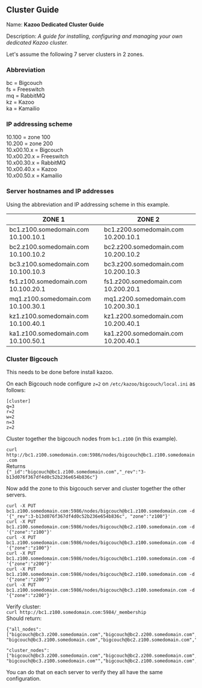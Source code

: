 ## Cluster Guide

Name: **Kazoo Dedicated Cluster Guide**

Description: *A guide for installing, configuring and managing your own dedicated Kazoo cluster.*

Let's assume the following 7 server clusters in 2 zones.
### Abbreviation
bc = Bigcouch  
fs = Freeswitch    
mq = RabbitMQ  
kz = Kazoo  
ka = Kamailio  

### IP addressing scheme  
10.100 = zone 100  
10.200 = zone 200  
10.x00.10.x = Bigcouch  
10.x00.20.x = Freeswitch  
10.x00.30.x = RabbitMQ  
10.x00.40.x = Kazoo  
10.x00.50.x = Kamailio  

### Server hostnames and IP addresses
Using the abbreviation and IP addressing scheme in this example.

| ZONE 1 | ZONE 2 |
| ---------- | ---------- |
|bc1.z100.somedomain.com  10.100.10.1  | bc1.z200.somedomain.com  10.200.10.1 |
bc2.z100.somedomain.com  10.100.10.2   | bc2.z200.somedomain.com  10.200.10.2 |
bc3.z100.somedomain.com  10.100.10.3   | bc3.z200.somedomain.com  10.200.10.3 |
fs1.z100.somedomain.com  10.100.20.1   | fs1.z200.somedomain.com  10.200.20.1 | 
mq1.z100.somedomain.com  10.100.30.1   | mq1.z200.somedomain.com  10.200.30.1 |
kz1.z100.somedomain.com  10.100.40.1   | kz1.z200.somedomain.com  10.200.40.1 |
ka1.z100.somedomain.com  10.100.50.1   | ka1.z200.somedomain.com  10.200.40.1 |

### Cluster Bigcouch
This needs to be done before install kazoo.

On each Bigcouch node configure `z=2` on `/etc/kazoo/bigcouch/local.ini` as follows:
```
[cluster]  
q=3  
r=2  
w=2  
n=3  
z=2  
```

Cluster together the bigcouch nodes from `bc1.z100` (in this example).

```curl http://bc1.z100.somedomain.com:5986/nodes/bigcouch@bc1.z100.somedomain.com```  
Returns  
```{"_id":"bigcouch@bc1.z100.somedomain.com","_rev":"3-b13d076f367df4d0c52b236e654b836c"}```  

Now add the zone to this bigcouch server and cluster together the other servers.
```
curl -X PUT bc1.z100.somedomain.com:5986/nodes/bigcouch@bc1.z100.somedomain.com -d '{"_rev":3-b13d076f367df4d0c52b236e654b836c", "zone":"z100"}'
curl -X PUT bc1.z100.somedomain.com:5986/nodes/bigcouch@bc2.z100.somedomain.com -d '{"zone":"z100"}'
curl -X PUT bc1.z100.somedomain.com:5986/nodes/bigcouch@bc3.z100.somedomain.com -d '{"zone":"z100"}'
curl -X PUT bc1.z100.somedomain.com:5986/nodes/bigcouch@bc1.z100.somedomain.com -d '{"zone":"z200"}'
curl -X PUT bc1.z100.somedomain.com:5986/nodes/bigcouch@bc2.z100.somedomain.com -d '{"zone":"z200"}'
curl -X PUT bc1.z100.somedomain.com:5986/nodes/bigcouch@bc3.z100.somedomain.com -d '{"zone":"z200"}'
```
Verify cluster:  
`curl http://bc1.z100.somedomain.com:5984/_membership`  
Should return:  
```
{"all_nodes":["bigcouch@bc3.z200.somedomain.com","bigcouch@bc2.z200.somedomain.com","bigcouch@bc1.z200.somedomain.com",
"bigcouch@bc3.z100.somedomain.com","bigcouch@bc2.z100.somedomain.com","bigcouch@bc1.z100.somedomain.com"],

"cluster_nodes":["bigcouch@bc3.z200.somedomain.com","bigcouch@bc2.z200.somedomain.com","bigcouch@bc1.z200.somedomain.com",
"bigcouch@bc3.z100.somedomain.com"","bigcouch@bc2.z100.somedomain.com","bigcouch@bc1.z100.somedomain.com"]}
```
You can do that on each server to verify they all have the same configuration.

